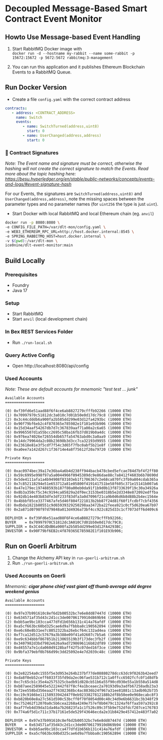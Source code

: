 # Decoupled Message-Based Smart Contract Event Monitor

## Howto Use Message-based Event Handling

1. Start RabbitMQ Docker image with   
`docker run -d --hostname my-rabbit --name some-rabbit -p 15672:15672 -p 5672:5672 rabbitmq:3-management`

2. You can run this application and it publishes Ethereum Blockchain Events to a RabbitMQ Queue.

## Run Docker Version

* Create a file `config.yaml` with the correct contract address

```yaml
contracts:
   - address: <CONTRACT_ADDRESS>
     name: Switch
     events:
        - name: SwitchTurned(address,uint8)
          start: 0
        - name: UserChanged(address,address)
          start: 0
```

### 📖 Contract Signatures

_Note: The Event name and signature must be correct, otherwise the hashing will not create the correct signature to match the Events. Read more about the topic hashing here: https://besu.hyperledger.org/en/stable/public-networks/concepts/events-and-logs/#event-signature-hash_

For our Events, the signatures are `SwitchTurned(address,uint8)` and `UserChanged(address,address)`, note the missing spaces between the parameter types and no parameter names (for `uint256` the type is just `uint`).

* Start Docker with local RabbitMQ and local Ethereum chain (eg. `anvil`)

```bash
docker run -p 8080:8080 \
-e CONFIG_FILE_PATH=/var/dlt-mon/config.yaml \
-e WEB3_ETHEREUM_RPC_URL=http://host.docker.internal:8545 \
-e SPRING_RABBITMQ_HOST=host.docker.internal \
-v $(pwd):/var/dlt-mon \
ice0nine/dlt-event-monitor:main
```
## Build Locally

### Prerequisites

* Foundry
* Java 17

### Setup

* Start RabbitMQ
* Start `anvil` (local development chain)

### In Bex REST Services Folder

* Run `./run-local.sh`

### Query Active Config

* Open http://localhost:8080/api/config

### Used Accounts

_Note: These are default accounts for mnemonic "test test ... junk"_

```
Available Accounts
==================

(0) 0xf39fd6e51aad88f6f4ce6ab8827279cfffb92266 (10000 ETH)
(1) 0x70997970c51812dc3a010c7d01b50e0d17dc79c8 (10000 ETH)
(2) 0x3c44cdddb6a900fa2b585dd299e03d12fa4293bc (10000 ETH)
(3) 0x90f79bf6eb2c4f870365e785982e1f101e93b906 (10000 ETH)
(4) 0x15d34aaf54267db7d7c367839aaf71a00a2c6a65 (10000 ETH)
(5) 0x9965507d1a55bcc2695c58ba16fb37d819b0a4dc (10000 ETH)
(6) 0x976ea74026e726554db657fa54763abd0c3a0aa9 (10000 ETH)
(7) 0x14dc79964da2c08b23698b3d3cc7ca32193d9955 (10000 ETH)
(8) 0x23618e81e3f5cdf7f54c3d65f7fbc0abf5b21e8f (10000 ETH)
(9) 0xa0ee7a142d267c1f36714e4a8f75612f20a79720 (10000 ETH)

Private Keys
==================

(0) 0xac0974bec39a17e36ba4a6b4d238ff944bacb478cbed5efcae784d7bf4f2ff80
(1) 0x59c6995e998f97a5a0044966f0945389dc9e86dae88c7a8412f4603b6b78690d
(2) 0x5de4111afa1a4b94908f83103eb1f1706367c2e68ca870fc3fb9a804cdab365a
(3) 0x7c852118294e51e653712a81e05800f419141751be58f605c371e15141b007a6
(4) 0x47e179ec197488593b187f80a00eb0da91f1b9d0b13f8733639f19c30a34926a
(5) 0x8b3a350cf5c34c9194ca85829a2df0ec3153be0318b5e2d3348e872092edffba
(6) 0x92db14e403b83dfe3df233f83dfa3a0d7096f21ca9b0d6d6b8d88b2b4ec1564e
(7) 0x4bbbf85ce3377467afe5d46f804f221813b2bb87f24d81f60f1fcdbf7cbf4356
(8) 0xdbda1821b80551c9d65939329250298aa3472ba22feea921c0cf5d620ea67b97
(9) 0x2a871d0798f97d79848a013d4936a73bf4cc922c825d33c1cf7073dff6d409c6

DEPLOYER = 0xf39Fd6e51aad88F6F4ce6aB8827279cffFb92266;
BUYER    = 0x70997970C51812dc3A010C7d01b50e0d17dc79C8;
SUPPLIER = 0x3C44CdDdB6a900fa2b585dd299e03d12FA4293BC;
INVESTOR = 0x90F79bf6EB2c4f870365E785982E1f101E93b906;
```

## Run on Goerli Arbitrum

1. Change the Alchemy API key in `run-goerli-arbitrum.sh`
2. Run `./run-goerli-arbitrum.sh`

### Used Accounts on Goerli

_Mnemonic: **cigar phone chief vast giant off thumb average add degree weekend genius**_

```
Available Accounts
==================

(0) 0x97e37b991610c8ef6d2b00532bc7e6e8dd87447d (10000 ETH)
(1) 0x634571af35d43c2d1cc3de00706179910d869b94 (10000 ETH)
(2) 0xbb5ae9bc103cca477dfd1b656b131c414a76afdf (10000 ETH)
(3) 0xa5cf663bc60bd325cae6d9a7fbbba8c190562894 (10000 ETH)
(4) 0xe6c60e8b31ee7c8052322ba26ebcf64c132ad4ea (10000 ETH)
(5) 0xf7ca12d512c57679a3b388e09f41a92607c7b5a6 (10000 ETH)
(6) 0xe9c634bbbf867851b213065519b3f173dec3fb2f (10000 ETH)
(7) 0x3407982d3bd7982e626a9ad7298696116b82df89 (10000 ETH)
(8) 0xd4557a7e1cda060d9128baff42f5c07ded16f3ce (10000 ETH)
(9) 0x9bfa379ebf0b766d99c3dd25092e4e7d2039c48c (10000 ETH)

Private Keys
==================

(0) 0x2e82254a0c1555f5e3d953e264b237bf77de08880278dcc63dc9f0263b42eed7
(1) 0xda8f0eb52ceff6033f35fd9da2ec06fae531b712c1a0ffcc6502fcfc0f1d8dfb
(2) 0xc7c65cb1c35e4a2575325cbadb91d828cb51b6a55f90cd930e55a1b550a514d8
(3) 0xb87aee2589045e5222442f87f8cf4a1bceaec2a70193d9a3adfb67258adb23a3
(4) 0x72ee558bd356eaa2f74382368bc4ac8836b24f967a31ee81881c13adb9b2b735
(5) 0xc19c9166be11158933942d47f0eb9233827812188b2df8b50ee0e968ecabc8f3
(6) 0xb820b60e8a27c561d590c53bcff0f70f8054d00c40c34d9e6b6631bc3b348f29
(7) 0xc752462f12070a0c5b6cea2268a4249e757ef8b0479c1324af6ffaa597a392c8
(8) 0xaf7feb4d39da31da46a7b26823fa1c1f526c09c3f5b9e752dfdcf207ce176783
(9) 0x774a6f5d1c711c37b17161e5de529f43646ecda2e31b8429e457412e483f7a02

DEPLOYER = 0x97e37b991610c8ef6d2b00532bc7e6e8dd87447d (10000 ETH)
BUYER    = 0x634571af35d43c2d1cc3de00706179910d869b94 (10000 ETH)
INVESTOR = 0xbb5ae9bc103cca477dfd1b656b131c414a76afdf (10000 ETH)
SUPPLIER = 0xa5cf663bc60bd325cae6d9a7fbbba8c190562894 (10000 ETH)
```
